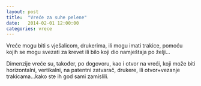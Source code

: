 ```yaml
---
layout: post
title:  "Vreće za suhe pelene"
date:   2014-02-01 12:00:00
categories: vrece
---
```


Vreće mogu biti s vješalicom, drukerima, ili mogu imati trakice, pomoću kojih se mogu svezati za krevet ili bilo koji dio namještaja po želji...

Dimenzije vreće su, također, po dogovoru, kao i otvor na vreći, koji može biti horizontalni, vertikalni, na patentni zatvarač, drukere, ili otvor+vezanje trakicama...kako ste ih god sami zamislili.
